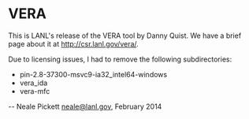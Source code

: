 VERA
====

This is LANL's release of the VERA tool by Danny Quist.
We have a brief page about it at http://csr.lanl.gov/vera/.


Due to licensing issues, I had to remove the following subdirectories:

* pin-2.8-37300-msvc9-ia32_intel64-windows
* vera_ida
* vera-mfc

-- Neale Pickett <neale@lanl.gov>, February 2014
